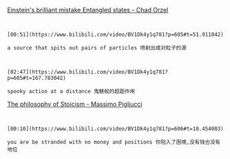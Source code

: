 [Einstein's brilliant mistake Entangled states - Chad Orzel](https://www.bilibili.com/video/BV1Dk4y1q781?p=605)

```ad-note


[00:51](https://www.bilibili.com/video/BV1Dk4y1q781?p=605#t=51.911042)

a source that spits out pairs of particles 喷射出成对粒子的源

```

```ad-note


[02:47](https://www.bilibili.com/video/BV1Dk4y1q781?p=605#t=167.783042)

spooky action at a distance 鬼魅般的超距作用

```

[The philosophy of Stoicism - Massimo Pigliucci](https://www.bilibili.com/video/BV1Dk4y1q781?p=606)

```ad-note


[00:10](https://www.bilibili.com/video/BV1Dk4y1q781?p=606#t=10.454083)

you are be stranded with no money and positions 你陷入了困境,没有钱也没有地位

```